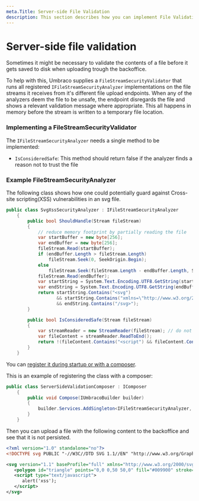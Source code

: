 ```yaml
---
meta.Title: Server-side File Validation
description: This section describes how you can implement File Validation
---
```


# Server-side file validation

Sometimes it might be necessary to validate the contents of a file before it gets saved to disk when uploading trough the backoffice.

To help with this, Umbraco supplies a `FileStreamSecurityValidator` that runs all registered `IFileStreamSecurityAnalyzer` implementations on the file streams it receives from it's different file upload endpoints. When any of the analyzers deem the file to be unsafe, the endpoint disregards the file and shows a relevant validation message where appropriate. This all happens in memory before the stream is written to a temporary file location.

### Implementing a FileStreamSecurityValidator

The `IFileStreamSecurityAnalyzer` needs a single method to be implemented:

* `IsConsideredSafe`: This method should return false if the analyzer finds a reason not to trust the file

### Example FileStreamSecurityAnalyzer

The following class shows how one could potentially guard against Cross-site scripting(XSS) vulnerabilities in an svg file.

```csharp
public class SvgXssSecurityAnalyzer : IFileStreamSecurityAnalyzer
    {
        public bool ShouldHandle(Stream fileStream)
        {
            // reduce memory footprint by partially reading the file
            var startBuffer = new byte[256];
            var endBuffer = new byte[256];
            fileStream.Read(startBuffer);
            if (endBuffer.Length > fileStream.Length)
                fileStream.Seek(0, SeekOrigin.Begin);
            else
                fileStream.Seek(fileStream.Length - endBuffer.Length, SeekOrigin.Begin);
            fileStream.Read(endBuffer);
            var startString = System.Text.Encoding.UTF8.GetString(startBuffer);
            var endString = System.Text.Encoding.UTF8.GetString(endBuffer);
            return startString.Contains("<svg")
                   && startString.Contains("xmlns=\"http://www.w3.org/2000/svg\"")
                   && endString.Contains("/svg>");
        }

        public bool IsConsideredSafe(Stream fileStream)
        {
            var streamReader = new StreamReader(fileStream); // do not use a using as this will dispose of the underlying stream
            var fileContent = streamReader.ReadToEnd();
            return !(fileContent.Contains("<script") && fileContent.Contains("/script>"));
        }
    }
```

You can [register it during startup or with a composer](https://docs.umbraco.com/umbraco-cms/reference/using-ioc#registering-dependencies). 

This is an example of registering the class with a composer:

```csharp
public class ServerSideValidationComposer : IComposer
    {
        public void Compose(IUmbracoBuilder builder)
        {
            builder.Services.AddSingleton<IFileStreamSecurityAnalyzer, SvgXssSecurityAnalyzer>();
        }
    }
```

Then you can upload a file with the following content to the backoffice and see that it is not persisted.

```xml
<?xml version="1.0" standalone="no"?>
<!DOCTYPE svg PUBLIC "-//W3C//DTD SVG 1.1//EN" "http://www.w3.org/Graphics/SVG/1.1/DTD/svg11.dtd">

<svg version="1.1" baseProfile="full" xmlns="http://www.w3.org/2000/svg">
   <polygon id="triangle" points="0,0 0,50 50,0" fill="#009900" stroke="#004400"/>
   <script type="text/javascript">
      alert('xss');
   </script>
</svg>
```
